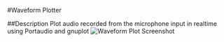 #Waveform Plotter

##Description
Plot audio recorded from the microphone input in realtime using Portaudio and gnuplot
![Waveform Plot Screenshot](http://i.imgur.com/gf9NBUt.png)
